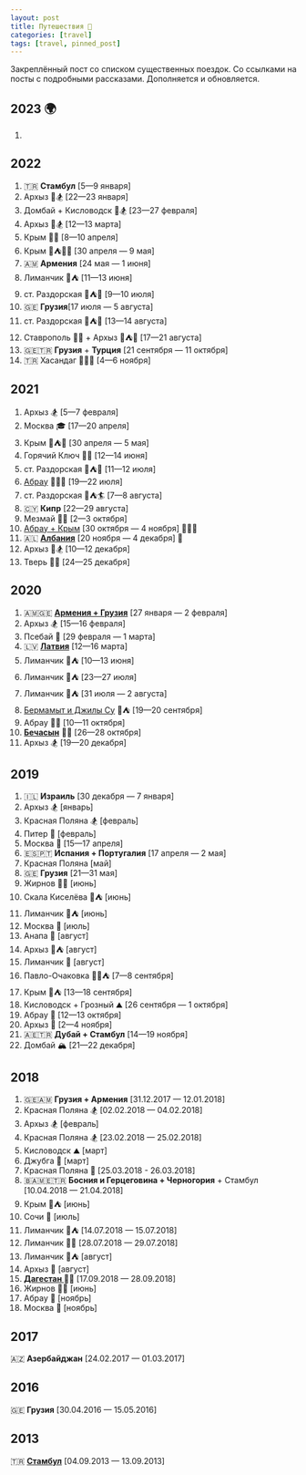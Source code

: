 ```yaml
---
layout: post
title: Путешествия 📌
categories: [travel]
tags: [travel, pinned_post]
---
```

Закреплённый пост со списком существенных поездок. Со ссылками на посты с подробными рассказами. Дополняется и обновляется.  

<!--more-->
## <span id="2023">2023</span> 🌍 ##  

<ol>
  <li></li>
</ol>

## <span id="2022">2022</span>  ##  

<ol>
  <li>🇹🇷 <b>Стамбул</b> [5—9 января]</li>
  <li>Архыз 🚙🏂 [22—23 января]</li>
  <li>Домбай + Кисловодск 🚙🏂 [23—27 февраля]</li>
  <li>Архыз 🚙🏂 [12—13 марта]</li>
  <li>Крым 🚙🧗 [8—10 апреля]</li>
  <li>Крым 🚙⛺️🧗‍🥾 [30 апреля — 9 мая]</li>
  <li>🇦🇲 <b>Армения</b> [24 мая — 1 июня]</li>
  <li>Лиманчик 🌊⛺️ [11—13 июня]</li>
  <li>ст. Раздорская 🚙⛺️🚣‍ [9—10 июля]</li>
  <li>🇬🇪 <b>Грузия</b>[17 июля — 5 августа]</li>
  <li>ст. Раздорская 🚙⛺️🚣‍ [13—14 августа]</li>
  <li>Ставрополь 🚙‍🏦 + Архыз 🚙⛺️🥾 [17—21 августа]</li>
  <li>🇬🇪🇹🇷 <b>Грузия</b> + <b>Турция</b> [21 сентября — 11 октября]</li>
  <li>🇹🇷 Хасандаг 🚙🌋🥾 [4—6 ноября]</li>
</ol>

## <span id="2021">2021</span>  ##  

<ol>
  <li>Архыз 🏂 [5—7 февраля]</li>
  <li>Москва 🎓 [17—20 апреля]</li>
  <li>Крым 🚙⛺️🧗‍ [30 апреля — 5 мая]</li>
  <li>Горячий Ключ 🚙🚵‍ [12—14 июня]</li>
  <li>ст. Раздорская 🚙⛺️🚣‍ [11—12 июля]</li>
  <li><a href="https://www.instagram.com/reel/CRorkQroj_4/">Абрау</a> 🚙🌊🐶 [19—22 июля]</li>
  <li>ст. Раздорская 🚙⛺️🏄‍ [7—8 августа]</li>
  <li>🇨🇾 <b>Кипр</b> [22—29 августа]</li>
  <li>Мезмай 🚙🥾 [2—3 октября]</li>
  <li><a href="https://www.instagram.com/reel/CVtGuNFFY3L/?utm_medium=copy_link">Абрау + Крым</a> [30 октября — 4 ноября] 🚙🚵‍🥾</li>
  <li>🇦🇱 <a href="https://www.instagram.com/reel/CW_KMy7lltS/?utm_medium=copy_link"><b>Албания</b></a> [20 ноября — 4 декабря] 🚵‍</li>
  <li>Архыз 🚙🏂 [10—12 декабря]</li>
  <li>Тверь 🥃🎉 [24—25 декабря]</li>
</ol>

## <span id="2020">2020</span> ##  

<ol>
    <li>🇦🇲🇬🇪 <a href="/armenia-georgia-2020"><b>Армения + Грузия</b></a> [27 января — 2 февраля]</li>
    <li>Архыз 🏂 [15—16 февраля]</li>
    <li>Псебай 🧘‍ [29 февраля — 1 марта]</li>
    <li>🇱🇻 <a href="/riga-2020"><b>Латвия</b></a> [12—16 марта]</li>
    <li>Лиманчик 🌊⛺️ [10—13 июня]</li>
    <li>Лиманчик 🌊⛺️ [23—27 июля]</li>
    <li>Лиманчик 🌊⛺️ [31 июля — 2 августа]</li>
    <li><a href="/bermamyt-2020">Бермамыт и Джилы Су</a> 🚙⛺️ [19—20 сентября]</li>
    <li>Абрау 🌊🧘‍ [10—11 октября]</li>
    <li><a href="/bechasin-2020"><b>Бечасын</b></a> 🚵‍⛺️ [26—28 октября]</li>
    <li>Архыз 🏂 [19—20 декабря]</li>
</ol>

## <span id="2019">2019</span> ##  

<ol>
    <li>🇮🇱 <b>Израиль</b> [30 декабря — 7 января]</li>
    <li>Архыз 🏂 [январь]</li>
    <li>Красная Поляна 🏂 [февраль]</li>
    <li>Питер 🏦 [февраль]</li>
    <li>Москва 🏦 [15—17 апреля]</li>
    <li>🇪🇸🇵🇹 <b>Испания + Португалия</b> [17 апреля — 2 мая]</li>
    <li>Красная Поляна [май]</li>
    <li>🇬🇪 <b>Грузия</b> [21—31 мая]</li>
    <li>Жирнов 🧗‍⛺️ [июнь]</li>
    <li>Скала Киселёва 🌊⛺️ [июнь]</li>
    <li>Лиманчик 🌊⛺️ [июнь]</li>
    <li>Москва 🎸 [июль]</li>
    <li>Анапа 🌊 [август]</li>
    <li>Архыз 🥾⛺️ [август]</li>
    <li>Лиманчик 🌊 [август]</li>
    <li>Павло-Очаковка 👰🏼⛺️ [7—8 сентября]</li>
    <li>Крым 🌊⛺️ [13—18 сентября]</li>
    <li>Кисловодск + Грозный ⛰ [26 сентября — 1 октября]</li>
    <li>Абрау 🧘‍ [12—13 октября]</li>
    <li>Архыз 🥾 [2—4 ноября]</li>
    <li>🇦🇪🇹🇷 <b>Дубай + Стамбул</b> [14—19 ноября]</li>
    <li>Домбай 🏔 [21—22 декабря]</li>
</ol>

## <span id="2018">2018</span> ##  

<ol>
    <li>🇬🇪🇦🇲 <b>Грузия + Армения</b> [31.12.2017 — 12.01.2018]</li>
    <li>Красная Поляна 🏂 [02.02.2018 — 04.02.2018]</li>
    <li>Архыз 🏂 [февраль]</li>
    <li>Красная Поляна 🏂 [23.02.2018 — 25.02.2018]</li>
    <li>Кисловодск ⛰ [март]</li>
    <li>Джубга 🌊 [март]</li>
    <li>Красная Поляна 🏦 [25.03.2018 - 26.03.2018]</li>
    <li>🇧🇦🇲🇪🇹🇷 <b>Босния и Герцеговина + Черногория</b> + Стамбул [10.04.2018 — 21.04.2018]</li>
    <li>Крым 🎸⛺️ [июнь]</li>
    <li>Сочи 🌊 [июль]</li>
    <li>Лиманчик 🌊⛺️ [14.07.2018 — 15.07.2018]</li>
    <li>Лиманчик 🌊🧘‍ [28.07.2018 — 29.07.2018]</li>
    <li>Лиманчик 🌊⛺️ [август]</li>
    <li>Архыз 🧘‍ [август]</li>
    <li><b><a href="/dagestan">Дагестан </a></b>🚵‍⛺️ [17.09.2018 — 28.09.2018]</li>
    <li>Жирнов 🧗‍⛺️ [июнь]</li>
    <li>Абрау 🚵‍ [ноябрь]</li>
    <li>Москва 🏦 [ноябрь]</li>
</ol>

## <span id="2017">2017</span> ##  

🇦🇿 <b>Азербайджан</b> [24.02.2017 — 01.03.2017]  

## <span id="2016">2016</span> ##  

🇬🇪 <b>Грузия</b> [30.04.2016 — 15.05.2016]  

## <span id="2013">2013</span> ##  

🇹🇷 <b><a href="https://sombro92.livejournal.com/114396.html">Стамбул</a></b> [04.09.2013 — 13.09.2013]  


